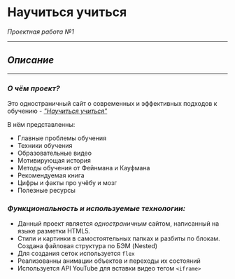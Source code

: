 # **Научиться учиться**
*Проектная работа №1*

---
## *Описание*

---
### ***О чём проект?***

Это одноcтраничный сайт о современных и эффективных подходов к обучению - [*"Научиться учиться"*](https://tinaevnk.github.io/how-to-learn/index.html)

В нём представленны:

* Главные проблемы обучения
* Техники обучения
* Образовательные видео
* Мотивирующая история
* Методы обучения от Фейнмана и Кауфмана
* Рекомендуемая книга
* Цифры и факты про учёбу и мозг
* Полезные ресурсы

### ***Функциональность и используемые технологии:***

* Данный проект является *одностраничным* сайтом, написанный на языке разметки HTML5.
* Стили и картинки в самостоятельных папках и разбиты по блокам. Создана файловая структура по БЭМ (Nested)
* Для создания сеток используется  `flex`
* Реализованны анимации объектов и переходы их состояний
* Используется API YouTube для вставки видео тегом `<iframe>`
